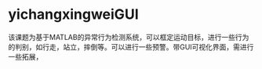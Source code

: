 # yichangxingweiGUI
该课题为基于MATLAB的异常行为检测系统，可以框定运动目标，进行一些行为的判别，如行走，站立，摔倒等。可以进行一些预警。带GUI可视化界面，需进行一些拓展，
